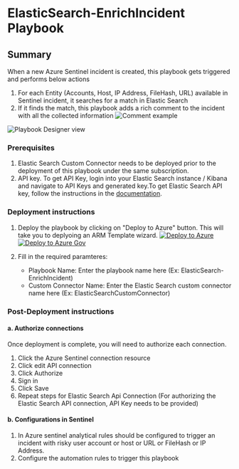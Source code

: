 # ElasticSearch-EnrichIncident Playbook
 ## Summary
 When a new Azure Sentinel incident is created, this playbook gets triggered and performs below actions
 1. For each Entity (Accounts, Host, IP Address, FileHash, URL) available in Sentinel incident, it searches for a match in Elastic Search
 2. If it finds the match, this playbook adds a rich comment to the incident with all the collected information
    ![Comment example](./images/CommentElasticSearch_EnrichIncident.png)



![Playbook Designer view](./images/EnrichIndicentElasticSearchWorkflow.png)<br>

### Prerequisites
1. Elastic Search Custom Connector needs to be deployed prior to the deployment of this playbook under the same subscription.
2. API key. To get API Key, login into your Elastic Search instance / Kibana  and navigate to API Keys and generated key.To get Elastic Search API key, follow the instructions in the [documentation](https://www.elastic.co/guide/en/kibana/master/api-keys.html).

### Deployment instructions
1. Deploy the playbook by clicking on "Deploy to Azure" button. This will take you to deplyoing an ARM Template wizard.
[![Deploy to Azure](https://aka.ms/deploytoazurebutton)](https://portal.azure.com/#create/Microsoft.Template/uri/https%3A%2F%2Fraw.githubusercontent.com%2FAzure%2FAzure-Sentinel%2Fmaster%2FSolutions%2FElastic%2520Search%2FPlaybooks%2FElasticSearchPlaybooks%2FElasticSearch-EnrichIncident%2Fazuredeploy.json)
[![Deploy to Azure Gov](https://aka.ms/deploytoazuregovbutton)](https://portal.azure.us/#create/Microsoft.Template/uri/https%3A%2F%2Fraw.githubusercontent.com%2FAzure%2FAzure-Sentinel%2Fmaster%2FSolutions%2FElastic%2520Search%2FPlaybooks%2FElasticSearchPlaybooks%2FElasticSearch-EnrichIncident%2Fazuredeploy.json)

2. Fill in the required paramteres:
    * Playbook Name: Enter the playbook name here (Ex: ElasticSearch-EnrichIncident)
    * Custom Connector Name: Enter the Elastic Search custom connector name here (Ex: ElasticSearchCustomConnector)

### Post-Deployment instructions
#### a. Authorize connections
Once deployment is complete, you will need to authorize each connection.
1.	Click the Azure Sentinel connection resource
2.	Click edit API connection
3.	Click Authorize
4.	Sign in
5.	Click Save
6.	Repeat steps for Elastic Search Api  Connection (For authorizing the Elastic Search API connection, API Key needs to be provided)
#### b. Configurations in Sentinel
1. In Azure sentinel analytical rules should be configured to trigger an incident with risky user account or host or URL or FileHash or IP Address.
2. Configure the automation rules to trigger this playbook
